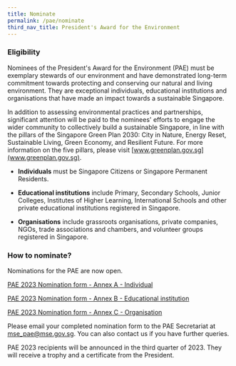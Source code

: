```yaml
---
title: Nominate
permalink: /pae/nominate
third_nav_title: President's Award for the Environment
---
```



### Eligibility

Nominees of the President's Award for the Environment (PAE) must be exemplary stewards of our environment and have demonstrated long-term commitment towards protecting and conserving our natural and living environment. They are exceptional individuals, educational institutions and organisations that have made an impact towards a sustainable Singapore.

In addition to assessing environmental practices and partnerships, significant attention will be paid to the nominees' efforts to engage the wider community to collectively build a sustainable Singapore, in line with the pillars of the Singapore Green Plan 2030: City in Nature, Energy Reset, Sustainable Living, Green Economy, and Resilient Future. For more information on the five pillars, please visit [www.greenplan.gov.sg](www.greenplan.gov.sg). 

* **Individuals** must be Singapore Citizens or Singapore Permanent Residents.

* **Educational institutions** include Primary, Secondary Schools, Junior Colleges, Institutes of Higher Learning, International Schools and other private educational institutions registered in Singapore.

* **Organisations** include grassroots organisations, private companies, NGOs, trade associations and chambers, and volunteer groups registered in Singapore.



### How to nominate?

Nominations for the PAE are now open. 

[PAE 2023 Nomination form - Annex A - Individual](/resources/pae-2023-annex-a.docx)

[PAE 2023 Nomination form - Annex B - Educational institution](/resources/pae-2023-annex-b.docx)

[PAE 2023 Nomination form - Annex C - Organisation](/resources/pae-2023-annex-c.docx)

Please email your completed nomination form to the PAE Secretariat at <mse_pae@mse.gov.sg>. You can also contact us if you have further queries. 

PAE 2023 recipients will be announced in the third quarter of 2023. They will receive a trophy and a certificate from the President.

